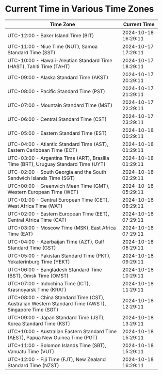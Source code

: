 # Current Time in Various Time Zones

| Time Zone | Current Time |
|-----------|--------------|
| UTC-12:00 - Baker Island Time (BIT) | 2024-10-18 16:29:11 |
| UTC-11:00 - Niue Time (NUT), Samoa Standard Time (SST) | 2024-10-17 17:29:11 |
| UTC-10:00 - Hawaii-Aleutian Standard Time (HAST), Tahiti Time (TAHT) | 2024-10-17 18:29:11 |
| UTC-09:00 - Alaska Standard Time (AKST) | 2024-10-17 20:29:11 |
| UTC-08:00 - Pacific Standard Time (PST) | 2024-10-17 21:29:11 |
| UTC-07:00 - Mountain Standard Time (MST) | 2024-10-17 22:29:11 |
| UTC-06:00 - Central Standard Time (CST) | 2024-10-17 23:29:11 |
| UTC-05:00 - Eastern Standard Time (EST) | 2024-10-18 00:29:11 |
| UTC-04:00 - Atlantic Standard Time (AST), Eastern Caribbean Time (ECT) | 2024-10-18 01:29:11 |
| UTC-03:00 - Argentina Time (ART), Brasília Time (BRT), Uruguay Standard Time (UYT) | 2024-10-18 01:29:11 |
| UTC-02:00 - South Georgia and the South Sandwich Islands Time (SGT) | 2024-10-18 02:29:11 |
| UTC±00:00 - Greenwich Mean Time (GMT), Western European Time (WET) | 2024-10-18 05:29:11 |
| UTC+01:00 - Central European Time (CET), West Africa Time (WAT) | 2024-10-18 06:29:11 |
| UTC+02:00 - Eastern European Time (EET), Central Africa Time (CAT) | 2024-10-18 07:29:11 |
| UTC+03:00 - Moscow Time (MSK), East Africa Time (EAT) | 2024-10-18 07:29:11 |
| UTC+04:00 - Azerbaijan Time (AZT), Gulf Standard Time (GST) | 2024-10-18 08:29:11 |
| UTC+05:00 - Pakistan Standard Time (PKT), Yekaterinburg Time (YEKT) | 2024-10-18 09:29:11 |
| UTC+06:00 - Bangladesh Standard Time (BST), Omsk Time (OMST) | 2024-10-18 10:29:11 |
| UTC+07:00 - Indochina Time (ICT), Krasnoyarsk Time (KRAT) | 2024-10-18 11:29:11 |
| UTC+08:00 - China Standard Time (CST), Australian Western Standard Time (AWST), Singapore Time (SGT) | 2024-10-18 12:29:11 |
| UTC+09:00 - Japan Standard Time (JST), Korea Standard Time (KST) | 2024-10-18 13:29:11 |
| UTC+10:00 - Australian Eastern Standard Time (AEST), Papua New Guinea Time (PGT) | 2024-10-18 15:29:11 |
| UTC+11:00 - Solomon Islands Time (SBT), Vanuatu Time (VUT) | 2024-10-18 15:29:11 |
| UTC+12:00 - Fiji Time (FJT), New Zealand Standard Time (NZST) | 2024-10-18 16:29:11 |
